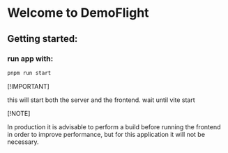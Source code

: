 

# 

# Welcome to DemoFlight



## Getting started:

### run app  with:

```bash
pnpm run start
```

[!IMPORTANT]

this will start both the server and the frontend. wait until vite start



[!NOTE]

In production it is advisable to perform a build before running the frontend in order to improve performance, but for this application it will not be necessary.






